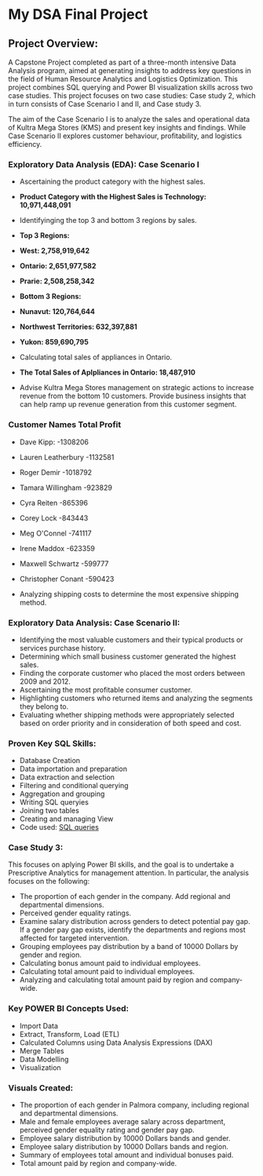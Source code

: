 # My DSA Final Project

## Project Overview:
A Capstone Project completed as part of a three-month intensive Data Analysis program, aimed at generating insights to address key questions in the field of Human Resource Analytics and Logistics Optimization. This project combines SQL querying and Power BI visualization skills across two case studies. This project focuses on two case studies: Case study 2, which in turn consists of Case Scenario I and II, and Case study 3.

The aim of the Case Scenario I is to analyze the sales and operational data of Kultra Mega Stores (KMS) and present key insights and findings. While Case Scenario II explores customer behaviour, profitability, and logistics efficiency.

### Exploratory Data Analysis (EDA): Case Scenario I
-  Ascertaining the product category with the highest sales.
  
-  **Product Category with the Highest Sales is Technology: 10,971,448,091**
   
-  Identifyinging the top 3 and bottom 3 regions by sales.
  
- **Top 3 Regions:**
-  **West: 2,758,919,642**
-  **Ontario: 2,651,977,582**
-  **Prarie: 2,508,258,342**

  - **Bottom 3 Regions:**
-  **Nunavut: 120,764,644**
-  **Northwest Territories: 632,397,881**
-  **Yukon: 859,690,795**

-  Calculating total sales of appliances in Ontario.

-  **The Total Sales of Aplpliances in Ontario: 18,487,910**
 
-  Advise Kultra Mega Stores management on strategic actions to increase revenue from the bottom 10 customers. Provide business insights that can help ramp up revenue generation from this customer segment.
  
  ### Customer Names                Total Profit
- Dave Kipp:                        -1308206
- Lauren Leatherbury                -1132581
- Roger Demir                       -1018792
- Tamara Willingham                 -923829
- Cyra Reiten                       -865396
- Corey Lock                        -843443
- Meg O'Connel                      -741117 
- Irene Maddox                      -623359
- Maxwell Schwartz                  -599777
- Christopher Conant                -590423
   
-  Analyzing shipping costs to determine the most expensive shipping method.

### Exploratory Data Analysis: Case Scenario II:
-  Identifying the most valuable customers and their typical products or services purchase history.
-  Determining which small business customer generated the highest sales.
-  Finding the corporate customer who placed the most orders between 2009 and 2012.
-  Ascertaining the most profitable consumer customer.
-  Highlighting customers who returned items and analyzing the segments they belong to.
-  Evaluating whether shipping methods were appropriately selected based on order priority and in consideration of both speed and cost.

###  Proven Key SQL Skills:
-  Database Creation
-  Data importation and preparation
-  Data extraction and selection
-  Filtering and conditional querying
-  Aggregation and grouping
-  Writing SQL queryies 
-  Joining two tables
-  Creating and managing View
-  Code used: [SQL queries](https://1drv.ms/u/c/bc44d4c60b54fc1d/Ed-zz2qxLwhMgVdtfVkUILMBQDYGKjw7iamyVM5PeidnuA?e=9dla1g)

###  Case Study 3:
This focuses on aplying Power BI skills, and the goal is to undertake a Prescriptive Analytics for management attention. In particular, the analysis focuses on the following:
-  The proportion of each gender in the company. Add regional and departmental dimensions.
-  Perceived gender equality ratings.
-  Examine salary distribution across genders to detect potential pay gap. If a gender pay gap exists, identify the departments and regions most affected for targeted intervention.
-  Grouping employees pay distribution by a band of 10000 Dollars by gender and region.
-  Calculating bonus amount paid to individual employees.
-  Calculating total amount paid to individual employees.
-  Analyzing and calculating total amount paid by region and company-wide.
    
### Key POWER BI Concepts Used:
-  Import Data
-  Extract, Transform, Load (ETL)
-  Calculated Columns using Data Analysis Expressions (DAX)
-  Merge Tables
-  Data Modelling
-  Visualization

### Visuals Created:
-  The proportion of each gender in Palmora company, including regional and departmental dimensions.
-  Male and female employees average salary across department, perceived gender equality rating and gender pay gap.
-  Employee salary distribution by 10000 Dollars bands and gender.
-  Employee salary distribution by 10000 Dollars bands and region.
-  Summary of employees total amount and individual bonuses paid.
-  Total amount paid by region and company-wide.
